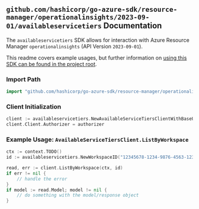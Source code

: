 
## `github.com/hashicorp/go-azure-sdk/resource-manager/operationalinsights/2023-09-01/availableservicetiers` Documentation

The `availableservicetiers` SDK allows for interaction with Azure Resource Manager `operationalinsights` (API Version `2023-09-01`).

This readme covers example usages, but further information on [using this SDK can be found in the project root](https://github.com/hashicorp/go-azure-sdk/tree/main/docs).

### Import Path

```go
import "github.com/hashicorp/go-azure-sdk/resource-manager/operationalinsights/2023-09-01/availableservicetiers"
```


### Client Initialization

```go
client := availableservicetiers.NewAvailableServiceTiersClientWithBaseURI("https://management.azure.com")
client.Client.Authorizer = authorizer
```


### Example Usage: `AvailableServiceTiersClient.ListByWorkspace`

```go
ctx := context.TODO()
id := availableservicetiers.NewWorkspaceID("12345678-1234-9876-4563-123456789012", "example-resource-group", "workspaceName")

read, err := client.ListByWorkspace(ctx, id)
if err != nil {
	// handle the error
}
if model := read.Model; model != nil {
	// do something with the model/response object
}
```
